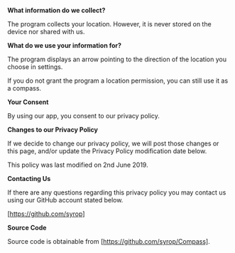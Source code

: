 
**What information do we collect?**

The program collects your location. However, it is never stored on the device nor shared with us.

**What do we use your information for?**

The program displays an arrow pointing to the direction of the location you choose in settings. 

If you do not grant the program a location permission, you can still use it as a compass.

**Your Consent**

By using our app, you consent to our privacy policy.

**Changes to our Privacy Policy**

If we decide to change our privacy policy, we will post those changes or this page, and/or update the Privacy Policy modification date below.

This policy was last modified on 2nd June 2019.

**Contacting Us**

If there are any questions regarding this privacy policy you may contact us using our GitHub account stated below.

[https://github.com/syrop]

**Source Code**

Source code is obtainable from [https://github.com/syrop/Compass].
